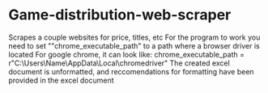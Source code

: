 # Game-distribution-web-scraper
Scrapes a couple websites for price, titles, etc
For the program to work you need to set ""chrome_executable_path" to a path where a browser driver is located
For google chrome, it can look like: chrome_executable_path = r"C:\Users\Name\AppData\Local\chromedriver"
The created excel document is unformatted, and reccomendations for formatting have been provided in the excel document

